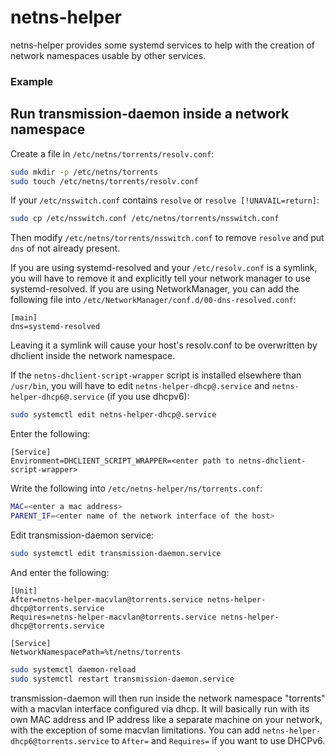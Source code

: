 netns-helper
==============================

netns-helper provides some systemd services to help with the creation of network namespaces usable by other services.

### Example

## Run transmission-daemon inside a network namespace

Create a file in `/etc/netns/torrents/resolv.conf`:

```sh
sudo mkdir -p /etc/netns/torrents
sudo touch /etc/netns/torrents/resolv.conf
```

If your `/etc/nsswitch.conf` contains `resolve` or `resolve [!UNAVAIL=return]`:

```sh
sudo cp /etc/nsswitch.conf /etc/netns/torrents/nsswitch.conf
```

Then modify `/etc/netns/torrents/nsswitch.conf` to remove `resolve` and put `dns` of not already present.

If you are using systemd-resolved and your `/etc/resolv.conf` is a symlink, you will have to remove it and explicitly tell your network manager to use systemd-resolved. If you are using NetworkManager, you can add the following file into `/etc/NetworkManager/conf.d/00-dns-resolved.conf`:
```
[main]
dns=systemd-resolved
```

Leaving it a symlink will cause your host's resolv.conf to be overwritten by dhclient inside the network namespace.

If the `netns-dhclient-script-wrapper` script is installed elsewhere than `/usr/bin`, you will have to edit `netns-helper-dhcp@.service` and `netns-helper-dhcp6@.service` (if you use dhcpv6):

```sh
sudo systemctl edit netns-helper-dhcp@.service
```

Enter the following:
```
[Service]
Environment=DHCLIENT_SCRIPT_WRAPPER=<enter path to netns-dhclient-script-wrapper>
```

Write the following into `/etc/netns-helper/ns/torrents.conf`:

```sh
MAC=<enter a mac address>
PARENT_IF=<enter name of the network interface of the host>
```

Edit transmission-daemon service:

```sh
sudo systemctl edit transmission-daemon.service
```

And enter the following:

```
[Unit]
After=netns-helper-macvlan@torrents.service netns-helper-dhcp@torrents.service
Requires=netns-helper-macvlan@torrents.service netns-helper-dhcp@torrents.service

[Service]
NetworkNamespacePath=%t/netns/torrents
```

```sh
sudo systemctl daemon-reload
sudo systemctl restart transmission-daemon.service
```

transmission-daemon will then run inside the network namespace "torrents" with a macvlan interface configured via dhcp. It will basically run with its own MAC address and IP address like a separate machine on your network, with the exception of some macvlan limitations. You can add `netns-helper-dhcp6@torrents.service` to `After=` and `Requires=` if you want to use DHCPv6.

